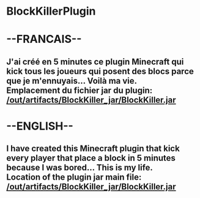 # BlockKillerPlugin
<h1>--FRANCAIS--</h1>
<h2>J'ai créé en 5 minutes ce plugin Minecraft qui kick tous les joueurs qui posent des blocs parce que je m'ennuyais... Voilà ma vie.<br>Emplacement du fichier jar du plugin: <a href="./out/artifacts/BlockKiller_jar/BlockKiller.jar">/out/artifacts/BlockKiller_jar/BlockKiller.jar</a></h2>
<h1>--ENGLISH--</h1>
<h2>I have created this Minecraft plugin that kick every player that place a block in 5 minutes because I was bored... This is my life.<br>Location of the plugin jar main file: <a href="./out/artifacts/BlockKiller_jar/BlockKiller.jar">/out/artifacts/BlockKiller_jar/BlockKiller.jar</a></h2>
